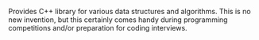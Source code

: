 Provides C++ library for various data structures and algorithms. This is no new invention, but this certainly comes handy during programming competitions and/or preparation for coding interviews.
